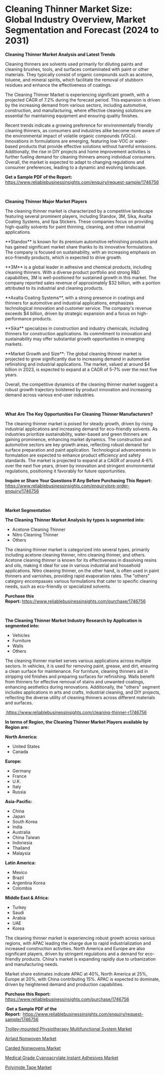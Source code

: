 <p><h1>Cleaning Thinner Market Size: Global Industry Overview, Market Segmentation and Forecast (2024 to 2031)</h1></p><p><strong>Cleaning Thinner Market Analysis and Latest Trends</strong></p>
<p><p>Cleaning thinners are solvents used primarily for diluting paints and cleaning brushes, tools, and surfaces contaminated with paint or other materials. They typically consist of organic compounds such as acetone, toluene, and mineral spirits, which facilitate the removal of stubborn residues and enhance the effectiveness of coatings. </p><p>The Cleaning Thinner Market is experiencing significant growth, with a projected CAGR of 7.2% during the forecast period. This expansion is driven by the increasing demand from various sectors, including automotive, construction, and manufacturing, where effective cleaning solutions are essential for maintaining equipment and ensuring quality finishes. </p><p>Recent trends indicate a growing preference for environmentally friendly cleaning thinners, as consumers and industries alike become more aware of the environmental impact of volatile organic compounds (VOCs). Innovations in formulations are emerging, featuring low-VOC or water-based products that provide effective solutions without harmful emissions. Additionally, the rise in DIY projects and home improvement activities is further fueling demand for cleaning thinners among individual consumers. Overall, the market is expected to adapt to changing regulations and consumer preferences, leading to a dynamic and evolving landscape.</p></p>
<p><strong>Get a Sample PDF of the Report:&nbsp;</strong> <a href="https://www.reliablebusinessinsights.com/enquiry/request-sample/1746756?utm_campaign=96&utm_medium=2&utm_source=Github&utm_content=ia&utm_term=09112024&utm_id=cleaning-thinner">https://www.reliablebusinessinsights.com/enquiry/request-sample/1746756</a></p>
<p>&nbsp;</p>
<p><strong>Cleaning Thinner Major Market Players</strong></p>
<p><p>The cleaning thinner market is characterized by a competitive landscape featuring several prominent players, including Standox, 3M, Sika, Axalta Coating Systems, and Ilpa Stickers. These companies focus on providing high-quality solvents for paint thinning, cleaning, and other industrial applications.</p><p>**Standox** is known for its premium automotive refinishing products and has gained significant market share thanks to its innovative formulations. The company is focused on sustainability, with an increasing emphasis on eco-friendly products, which is expected to drive growth.</p><p>**3M** is a global leader in adhesive and chemical products, including cleaning thinners. With a diverse product portfolio and strong R&D capabilities, 3M is well-positioned for sustained growth in this market. The company reported sales revenue of approximately $32 billion, with a portion attributed to its industrial and cleaning products.</p><p>**Axalta Coating Systems**, with a strong presence in coatings and thinners for automotive and industrial applications, emphasizes technological innovation and customer service. The company's revenue exceeds $4 billion, driven by strategic expansion and a focus on high-performance products.</p><p>**Sika** specializes in construction and industry chemicals, including thinners for construction applications. Its commitment to innovation and sustainability may offer substantial growth opportunities in emerging markets.</p><p>**Market Growth and Size**: The global cleaning thinner market is projected to grow significantly due to increasing demand in automotive refinishing and industrial applications. The market, valued at around $4 billion in 2023, is expected to expand at a CAGR of 5-7% over the next five years.</p><p>Overall, the competitive dynamics of the cleaning thinner market suggest a robust growth trajectory bolstered by product innovation and increasing demand across various end-user industries.</p></p>
<p>&nbsp;</p>
<p><strong>What Are The Key Opportunities For Cleaning Thinner Manufacturers?</strong></p>
<p><p>The cleaning thinner market is poised for steady growth, driven by rising industrial applications and increasing demand for eco-friendly solvents. As industries prioritize sustainability, water-based and green thinners are gaining prominence, enhancing market dynamics. The construction and automotive sectors are key growth areas, reflecting robust demand for surface preparation and paint application. Technological advancements in formulation are expected to enhance product efficiency and safety standards. The market is projected to expand at a CAGR of around 4-6% over the next five years, driven by innovation and stringent environmental regulations, positioning it favorably for future opportunities.</p></p>
<p><strong>Inquire or Share Your Questions If Any Before Purchasing This Report:</strong> <a href="https://www.reliablebusinessinsights.com/enquiry/pre-order-enquiry/1746756?utm_campaign=96&utm_medium=2&utm_source=Github&utm_content=ia&utm_term=09112024&utm_id=cleaning-thinner">https://www.reliablebusinessinsights.com/enquiry/pre-order-enquiry/1746756</a></p>
<p>&nbsp;</p>
<p><strong>Market Segmentation</strong></p>
<p><strong>The Cleaning Thinner Market Analysis by types is segmented into:</strong></p>
<p><ul><li>Acetone Cleaning Thinner</li><li>Nitro Cleaning Thinner</li><li>Others</li></ul></p>
<p><p>The cleaning thinner market is categorized into several types, primarily including acetone cleaning thinner, nitro cleaning thinner, and others. Acetone cleaning thinner is known for its effectiveness in dissolving resins and oils, making it ideal for use in various industrial and household applications. Nitro cleaning thinner, on the other hand, is often used in paint thinners and varnishes, providing rapid evaporation rates. The "others" category encompasses various formulations that cater to specific cleaning needs, such as eco-friendly or specialized solvents.</p></p>
<p><strong>Purchase this Report:&nbsp;</strong><a href="https://www.reliablebusinessinsights.com/purchase/1746756?utm_campaign=96&utm_medium=2&utm_source=Github&utm_content=ia&utm_term=09112024&utm_id=cleaning-thinner">https://www.reliablebusinessinsights.com/purchase/1746756</a></p>
<p>&nbsp;</p>
<p><strong>The Cleaning Thinner Market Industry Research by Application is segmented into:</strong></p>
<p><ul><li>Vehicles</li><li>Furniture</li><li>Walls</li><li>Others</li></ul></p>
<p><p>The cleaning thinner market serves various applications across multiple sectors. In vehicles, it is used for removing paint, grease, and dirt, ensuring a clean surface for maintenance. For furniture, cleaning thinners aid in stripping old finishes and preparing surfaces for refinishing. Walls benefit from thinners for effective removal of stains and unwanted coatings, enhancing aesthetics during renovations. Additionally, the "others" segment includes applications in arts and crafts, industrial cleaning, and DIY projects, reflecting the diverse utility of cleaning thinners across different materials and surfaces.</p></p>
<p><a href="https://www.reliablebusinessinsights.com/cleaning-thinner-r1746756?utm_campaign=96&utm_medium=2&utm_source=Github&utm_content=ia&utm_term=09112024&utm_id=cleaning-thinner">&nbsp;https://www.reliablebusinessinsights.com/cleaning-thinner-r1746756</a></p>
<p><strong>In terms of Region, the Cleaning Thinner Market Players available by Region are:</strong></p>
<p>
    <p> <strong> North America: </strong>
        <ul>
            <li>United States</li>
            <li>Canada</li>
        </ul>
        </p> 
    <p> <strong> Europe: </strong>
        <ul>
            <li>Germany</li>
            <li>France</li>
            <li>U.K.</li>
            <li>Italy</li>
            <li>Russia</li>
        </ul>
        </p> 
    <p> <strong> Asia-Pacific: </strong>
        <ul>
            <li>China</li>
            <li>Japan</li>
            <li>South Korea</li>
            <li>India</li>
            <li>Australia</li>
            <li>China Taiwan</li>
            <li>Indonesia</li>
            <li>Thailand</li>
            <li>Malaysia</li>
        </ul>
        </p> 
    <p> <strong> Latin America: </strong>
        <ul>
            <li>Mexico</li>
            <li>Brazil</li>
            <li>Argentina Korea</li>
            <li>Colombia</li>
        </ul>
        </p> 
    <p> <strong> Middle East & Africa: </strong>
        <ul>
            <li>Turkey</li>
            <li>Saudi</li>
            <li>Arabia</li>
            <li>UAE</li>
            <li>Korea</li>
        </ul>
    </p>
    </p>
<p><p>The cleaning thinner market is experiencing robust growth across various regions, with APAC leading the charge due to rapid industrialization and increased construction activities. North America and Europe are also significant players, driven by stringent regulations and a demand for eco-friendly products. China's market is expanding rapidly due to urbanization and manufacturing needs. </p><p>Market share estimates indicate APAC at 40%, North America at 25%, Europe at 20%, with China contributing 15%. APAC is expected to dominate, driven by heightened demand and production capabilities.</p></p>
<p><strong>Purchase this Report: </strong><a href="https://www.reliablebusinessinsights.com/purchase/1746756?utm_campaign=96&utm_medium=2&utm_source=Github&utm_content=ia&utm_term=09112024&utm_id=cleaning-thinner">https://www.reliablebusinessinsights.com/purchase/1746756</a></p>
<p>&nbsp;<strong>Get a Sample PDF of the Report:&nbsp;&nbsp;</strong><a href="https://www.reliablebusinessinsights.com/enquiry/request-sample/1746756?utm_campaign=96&utm_medium=2&utm_source=Github&utm_content=ia&utm_term=09112024&utm_id=cleaning-thinner">https://www.reliablebusinessinsights.com/enquiry/request-sample/1746756</a></p>
<p><strong></strong></p>
<p><p><a href="https://issuu.com/reportprime-2/docs/trolley-mounted-physiotherapy-multi_53bbe076926c22?utm_campaign=96&utm_medium=2&utm_source=Github&utm_content=ia&utm_term=09112024&utm_id=cleaning-thinner">Trolley-mounted Physiotherapy Multifunctional System Market</a></p><p><a href="https://www.linkedin.com/pulse/strategic-market-insights-navigating-global-airlaid-nonwoven-landscape-1dlzc?utm_campaign=96&utm_medium=2&utm_source=Github&utm_content=ia&utm_term=09112024&utm_id=cleaning-thinner">Airlaid Nonwoven Market</a></p><p><a href="https://www.linkedin.com/pulse/unlocking-growth-potential-strategic-analysis-carded-nonwovens-jcm6c?utm_campaign=96&utm_medium=2&utm_source=Github&utm_content=ia&utm_term=09112024&utm_id=cleaning-thinner">Carded Nonwovens Market</a></p><p><a href="https://issuu.com/reportprime-2/docs/medical-grade-cyanoacrylate-instant_c23198ab3ef7db?utm_campaign=96&utm_medium=2&utm_source=Github&utm_content=ia&utm_term=09112024&utm_id=cleaning-thinner">Medical Grade Cyanoacrylate Instant Adhesives Market</a></p><p><a href="https://github.com/akrenkthongy/Market-Research-Report-List-1/blob/main/polyimide-tape-market.md?utm_campaign=96&utm_medium=2&utm_source=Github&utm_content=ia&utm_term=09112024&utm_id=cleaning-thinner">Polyimide Tape Market</a></p></p>